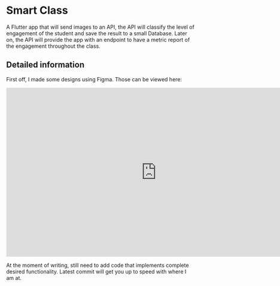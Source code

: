 # Smart Class

A Flutter app that will send images to an API, the API will classify the level of engagement of the student and save the result to a small Database.
Later on, the API will provide the app with an endpoint to have a metric report of the engagement throughout the class.


## Detailed information

First off, I made some designs using Figma. Those can be viewed here:

<iframe style="border: 1px solid rgba(0, 0, 0, 0.1);" width="800" height="450" src="https://www.figma.com/embed?embed_host=share&url=https%3A%2F%2Fwww.figma.com%2Ffile%2FpB7TcjGzSjkruTI1cV6GVj%2FSmartClass-API-Consumer%3Fnode-id%3D13%253A576" allowfullscreen></iframe>

At the moment of writing, still need to add code that implements complete desired functionality. 
Latest commit will get you up to speed with where I am at.

